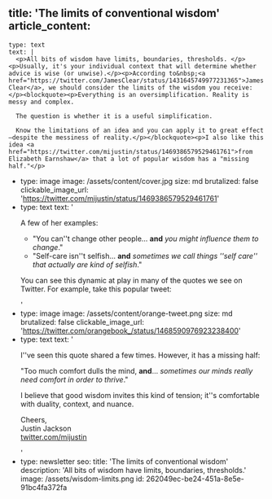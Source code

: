 title: 'The limits of conventional wisdom'
article_content:
  -
    type: text
    text: |
      <p>All bits of wisdom have limits, boundaries, thresholds. </p><p>Usually, it's your individual context that will determine whether advice is wise (or unwise).</p><p>According to&nbsp;<a href="https://twitter.com/JamesClear/status/1431645749977231365">James Clear</a>, we should consider the limits of the wisdom you receive:</p><blockquote><p>Everything is an oversimplification. Reality is messy and complex.
      
      The question is whether it is a useful simplification.
      
      Know the limitations of an idea and you can apply it to great effect—despite the messiness of reality.</p></blockquote><p>I also like this idea <a href="https://twitter.com/mijustin/status/1469386579529461761">from Elizabeth Earnshaw</a> that a lot of popular wisdom has a "missing half."</p>
  -
    type: image
    image: /assets/content/cover.jpg
    size: md
    brutalized: false
    clickable_image_url: 'https://twitter.com/mijustin/status/1469386579529461761'
  -
    type: text
    text: '<p>A few of her examples:</p><ul><li>"You can''t change other people... <b>and</b> <i>you might influence them to change</i>."</li><li>"Self-care isn''t selfish... <b>and</b> <i>sometimes we call things ''self care'' that actually are kind of selfish</i>."</li></ul><p>You can see this dynamic at play in many of the quotes we see on Twitter. For example, take this popular tweet:</p>'
  -
    type: image
    image: /assets/content/orange-tweet.png
    size: md
    brutalized: false
    clickable_image_url: 'https://twitter.com/orangebook_/status/1468590976923238400'
  -
    type: text
    text: '<p>I''ve seen this quote shared a few times. However, it has a missing half:</p><p>"Too much comfort dulls the mind, <strong>and</strong>... <em>sometimes our minds really need comfort in order to thrive</em>."</p><p>I believe that good wisdom invites this kind of tension; it''s comfortable with duality, context, and nuance.</p><p>Cheers,<br>Justin Jackson<br><a href="https://twitter.com/mijustin">twitter.com/mijustin</a></p>'
  -
    type: newsletter
seo:
  title: 'The limits of conventional wisdom'
  description: 'All bits of wisdom have limits, boundaries, thresholds.'
  image: /assets/wisdom-limits.png
id: 262049ec-be24-451a-8e5e-91bc4fa372fa
